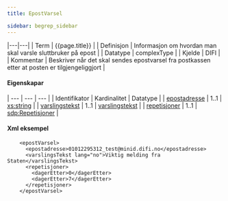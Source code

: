 ```yaml
---
title: EpostVarsel 

sidebar: begrep_sidebar
---
```


|---|---|
| Term | {{page.title}} |
| Definisjon | Informasjon om hvordan man skal varsle sluttbruker på epost |
| Datatype | complexType |
| Kjelde | DIFI |
| Kommentar | Beskriver når det skal sendes epostvarsel fra postkassen etter at posten er tilgjengeliggjort |

#### Eigenskapar

| --- | --- | --- |
| Identifikator                            | Kardinalitet | Datatype                                              |
| [epostadresse]({{site.baseurl}}/docs/resources/begrep/sikkerDigitalPost/begrep/epostadresse)     | 1..1         | [xs:string](http://www.w3.org/TR/xmlschema-2/#string) |
| [varslingstekst]({{site.baseurl}}/docs/resources/begrep/sikkerDigitalPost/begrep/varslingsTekst) | 1..1         | [varslingstekst]({{site.baseurl}}/docs/resources/begrep/sikkerDigitalPost/begrep/varslingsTekst)           |
| [repetisjoner]({{site.baseurl}}/docs/resources/begrep/sikkerDigitalPost/begrep/Repetisjoner)             | 1..1         | [sdp:Repetisjoner]({{site.baseurl}}/docs/resources/begrep/sikkerDigitalPost/begrep/Repetisjoner)                      |

#### Xml eksempel

``` 
    <epostVarsel>
      <epostadresse>01012295312_test@minid.difi.no</epostadresse>
      <varslingsTekst lang="no">Viktig melding fra Staten</varslingsTekst>
      <repetisjoner>
        <dagerEtter>0</dagerEtter>
        <dagerEtter>7</dagerEtter>
      </repetisjoner>
    </epostVarsel>
 
```
